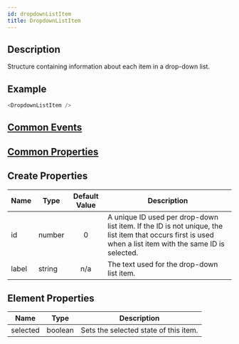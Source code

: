 ```yaml
---
id: dropdownListItem
title: DropdownListItem
---
```


## Description

Structure containing information about each item in a drop-down list.

## Example

```javascript
<DropdownListItem />
```

## [Common Events](../types/Events.md)

## [Common Properties](../types/Properties.md)

## Create Properties

| Name  | Type   | Default Value | Description                                                                                                                                               |
| ----- | ------ | :-----------: | --------------------------------------------------------------------------------------------------------------------------------------------------------- |
| id    | number |       0       | A unique ID used per drop-down list item. If the ID is not unique, the list item that occurs first is used when a list item with the same ID is selected. |
| label | string |      n/a      | The text used for the drop-down list item.                                                                                                                |

## Element Properties

| Name     | Type    | Description                           |
| -------- | ------- | ------------------------------------- |
| selected | boolean | Sets the selected state of this item. |
